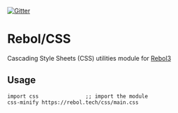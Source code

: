 [![Gitter](https://badges.gitter.im/rebol3/community.svg)](https://app.gitter.im/#/room/#Rebol3:gitter.im)

# Rebol/CSS
Cascading Style Sheets (CSS) utilities module for [Rebol3](https://github.com/Oldes/Rebol3)

## Usage
```rebol
import css               ;; import the module
css-minify https://rebol.tech/css/main.css
```
